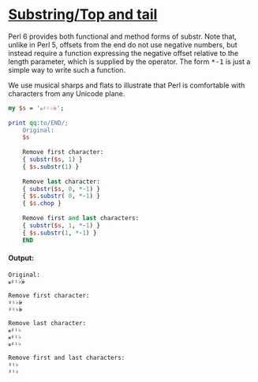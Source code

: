 [1]: http://rosettacode.org/wiki/Substring/Top_and_tail

# [Substring/Top and tail][1]

Perl 6 provides both functional and method forms of substr. Note that, unlike in Perl 5, offsets from the end do not use negative numbers, but instead require a function expressing the negative offset relative to the length parameter, which is supplied by the operator. The form <tt>\*-1</tt> is just a simple way to write such a function.



We use musical sharps and flats to illustrate that Perl is comfortable with characters from any Unicode plane.

```perl
my $s = '𝄪♯♮♭𝄫';
 
print qq:to/END/;
    Original:
    $s
 
    Remove first character:
    { substr($s, 1) }
    { $s.substr(1) }
 
    Remove last character:
    { substr($s, 0, *-1) }
    { $s.substr( 0, *-1) }
    { $s.chop }
 
    Remove first and last characters:
    { substr($s, 1, *-1) }
    { $s.substr(1, *-1) }
    END
```

#### Output:
```
Original:
𝄪♯♮♭𝄫

Remove first character:
♯♮♭𝄫
♯♮♭𝄫
 
Remove last character:
𝄪♯♮♭
𝄪♯♮♭
𝄪♯♮♭
 
Remove first and last characters:
♯♮♭
♯♮♭
```